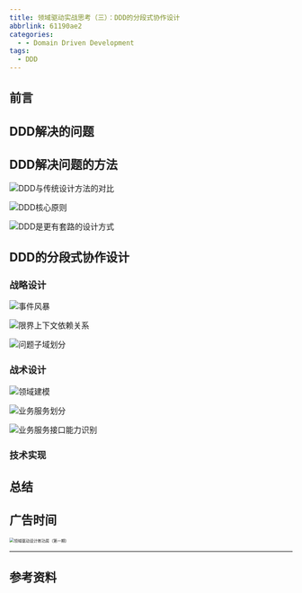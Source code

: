 ```yaml
---
title: 领域驱动实战思考（三）：DDD的分段式协作设计
abbrlink: 61190ae2
categories: 
  - - Domain Driven Development
tags:
  - DDD
---
```


## 前言



<!-- more -->

## DDD解决的问题

## DDD解决问题的方法

![DDD与传统设计方法的对比](https://huhao-dev.oss-cn-beijing.aliyuncs.com/2020-01-15-050456.png)

![DDD核心原则](https://huhao-dev.oss-cn-beijing.aliyuncs.com/2020-01-15-050540.png)

![DDD是更有套路的设计方式](https://huhao-dev.oss-cn-beijing.aliyuncs.com/2020-01-15-050542.png)

## DDD的分段式协作设计

### 战略设计

![事件风暴](https://huhao-dev.oss-cn-beijing.aliyuncs.com/2020-01-15-050210.png)

![限界上下文依赖关系](https://huhao-dev.oss-cn-beijing.aliyuncs.com/2020-01-15-050302.png)

![问题子域划分](https://huhao-dev.oss-cn-beijing.aliyuncs.com/2020-01-15-050316.png)

### 战术设计

![领域建模](https://huhao-dev.oss-cn-beijing.aliyuncs.com/2020-01-15-050342.png)

![业务服务划分](https://huhao-dev.oss-cn-beijing.aliyuncs.com/2020-01-15-050358.png)

![业务服务接口能力识别](https://huhao-dev.oss-cn-beijing.aliyuncs.com/2020-01-15-050408.png)

### 技术实现

## 总结

## 广告时间

<img src="https://huhao-dev.oss-cn-beijing.aliyuncs.com/2020-01-16-123317.jpg" alt="领域驱动设计练功房（第一期）" style="zoom:50%;" />

---

## 参考资料